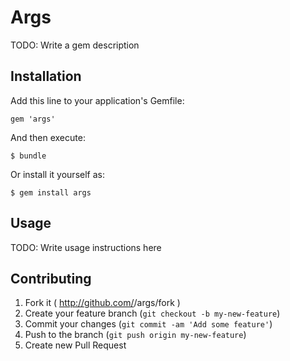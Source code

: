 # Args

TODO: Write a gem description

## Installation

Add this line to your application's Gemfile:

    gem 'args'

And then execute:

    $ bundle

Or install it yourself as:

    $ gem install args

## Usage

TODO: Write usage instructions here

## Contributing

1. Fork it ( http://github.com/<my-github-username>/args/fork )
2. Create your feature branch (`git checkout -b my-new-feature`)
3. Commit your changes (`git commit -am 'Add some feature'`)
4. Push to the branch (`git push origin my-new-feature`)
5. Create new Pull Request
